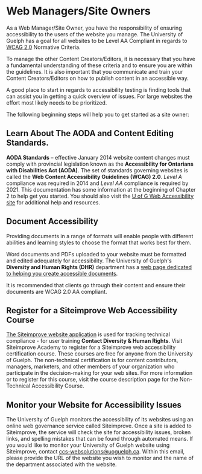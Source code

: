 # Web Managers/Site Owners
As a Web Manager/Site Owner, you have the responsibility of ensuring accessibility to the users of the website you manage. The University of Guelph has a goal for all websites to be Level AA Compliant in regards to [WCAG 2.0](https://www.w3.org/TR/WCAG20/) Normative Criteria. 

To manage the other Content Creators/Editors, it is necessary that you have a fundamental understanding of these criteria and to ensure you are within the guidelines. It is also important that you communicate and train your Content Creators/Editors on how to publish content in an accessible way.

A good place to start in regards to accessibility testing is finding tools that can assist you in getting a quick overview of issues. For large websites the effort most likely needs to be prioritized.

The following beginning steps will help you to get started as a site owner:

## Learn About The AODA and Content Editing Standards.
**AODA Standards** – effective January 2014 website content changes must comply with provincial legislation known as the **Accessibility for Ontarians with Disabilities Act (AODA)**. The set of standards governing websites is called the **Web Content Accessibility Guidelines (WCAG) 2.0**. *Level A* compliance was required in 2014 and *Level AA* compliance is required by 2021. This documentation has some information at the beginning of Chapter 2 to help get you started. You should also visit the [U of G Web Accessibility site](https://www.uoguelph.ca/accessibility/web/) for additional help and resources.

## Document Accessibility
Providing documents in a range of formats will enable people with different abilities and learning styles to choose the format that works best for them.

Word documents and PDFs uploaded to your website must be formatted and edited adequately for accessibility. The University of Guelph's **Diversity and Human Rights (DHR)** department has a [web page dedicated to helping you create accessible documents](https://www.uoguelph.ca/diversity-human-rights/accessibility/information-and-communication-document-accessibility).

It is recommended that clients go through their content and ensure their documents are WCAG 2.0 AA compliant.

## Register for a Siteimprove Web Accessibility Course
[The Siteimprove website application](http://siteimprove.com/) is used for tracking technical compliance - for user training **Contact Diversity & Human Rights**.
Visit Siteimprove Academy to register for a Siteimprove web accessibility certification course. These courses are free for anyone from the University of Guelph. The non-technical certification is for content contributors, managers, marketers, and other members of your organization who participate in the decision-making for your web sites. For more information or to register for this course, visit the course description page for the Non-Technical Accessibility Course.

## Monitor your Website for Accessibility Issues
The University of Guelph monitors the accessibility of its websites using an online web governance service called Siteimprove. Once a site is added to Siteimprove, the service will check the site for accessibility issues, broken links, and spelling mistakes that can be found through automated means. If you would like to monitor your University of Guelph website using Siteimprove, contact ccs-websolutions@uoguelph.ca. Within this email, please provide the URL of the website you wish to monitor and the name of the department associated with the website.
